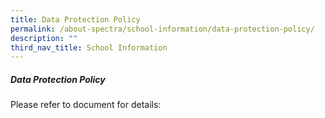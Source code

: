 ```yaml
---
title: Data Protection Policy
permalink: /about-spectra/school-information/data-protection-policy/
description: ""
third_nav_title: School Information
---
```

##### **Data Protection Policy**

Please refer to document for details: